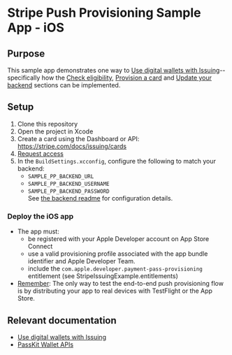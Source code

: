 # Stripe Push Provisioning Sample App - iOS

## Purpose

This sample app demonstrates one way to
[Use digital wallets with Issuing](https://stripe.com/docs/issuing/cards/digital-wallets?platform=iOS)--specifically
how the [Check eligibility](https://stripe.com/docs/issuing/cards/digital-wallets?platform=iOS#check-eligibility),
[Provision a card](https://stripe.com/docs/issuing/cards/digital-wallets?platform=iOS#provision-a-card) and
[Update your backend](https://stripe.com/docs/issuing/cards/digital-wallets?platform=iOS#update-your-backend)
sections can be implemented.

## Setup

1. Clone this repository
2. Open the project in Xcode
3. Create a card using the Dashboard or API: https://stripe.com/docs/issuing/cards
4. [Request access](https://stripe.com/docs/issuing/cards/digital-wallets?platform=iOS#request-access)
5. In the `BuildSettings.xcconfig`, configure the following to match your backend:
   - `SAMPLE_PP_BACKEND_URL`
   - `SAMPLE_PP_BACKEND_USERNAME`
   - `SAMPLE_PP_BACKEND_PASSWORD`  
   See [the backend readme](../../server/ruby/README.md) for configuration details.

### Deploy the iOS app

- The app must:
  - be registered with your Apple Developer account on App Store Connect
  - use a valid provisioning profile associated with the app bundle identifier and Apple Developer Team.
  - include the `com.apple.developer.payment-pass-provisioning` entitlement (see StripeIssuingExample.entitlements)
- [Remember](https://stripe.com/docs/issuing/cards/digital-wallets?platform=iOS#testing): The only way to test the end-to-end push provisioning flow is by distributing your app to real devices with TestFlight or the App Store.

## Relevant documentation
- [Use digital wallets with Issuing](https://stripe.com/docs/issuing/cards/digital-wallets?platform=iOS)
- [PassKit Wallet APIs](https://developer.apple.com/documentation/passkit/wallet)
